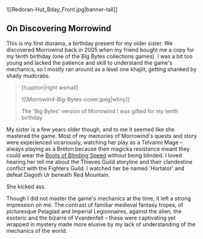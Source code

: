 ![[Redoran-Hut_Bday_Front.jpg|banner-tall]]

## On Discovering Morrowind

This is my first diorama, a birthday present for my older sister. We discovered Morrowind back in 2005 when my friend bought me a copy for my tenth birthday (one of the Big Bytes collections games). I was a bit too young and lacked the patience and skill to understand the game's mechanics, so I mostly ran around as a level one khajiit, getting shanked by shady mudcrabs. 

> [!caption|right wsmall]
> 
> ![[Morrowind-Big-Bytes-cover.jpeg|wtiny]]
> 
> The 'Big Bytes' version of Morrowind I was gifted for my tenth birthday

My sister is a few years older though, and to me it seemed like she mastered the game. Most of my memories of Morrowind's quests and story were experienced vicariously, watching her play as a Telvanni Mage – always playing as a Breton because their magicka resistance meant they could wear the [Boots of Blinding Speed](https://en.m.uesp.net/wiki/Morrowind:Boots_of_Blinding_Speed) without being blinded. I loved hearing her tell me about the Thieves Guild storyline and their clandestine conflict with the Fighters Guild. I watched her be named 'Hortator' and defeat Dagoth Ur beneath Red Mountain. 

She kicked ass.

Though I did not master the game's mechanics at the time, it left a strong impression on me. The contrast of familiar medieval fantasy tropes, of picturesque Pelagiad and Imperial Legionnaires, against the alien, the esoteric and the bizarre of Vvardenfell – these were captivating yet wrapped in mystery made more elusive by my lack of understanding of the mechanics of the world. 

